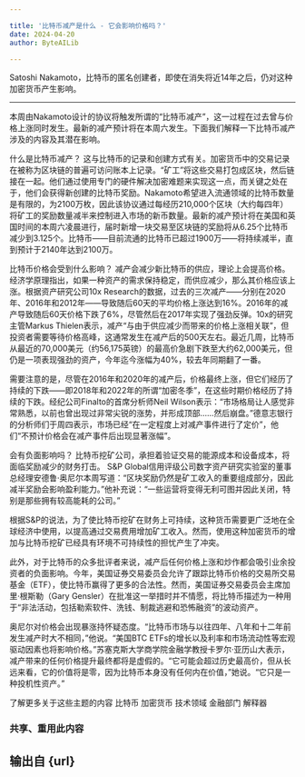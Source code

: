 ```yaml
---

title: '比特币减产是什么 - 它会影响价格吗？'
date: 2024-04-20
author: ByteAILib

---
```


Satoshi Nakamoto，比特币的匿名创建者，即使在消失将近14年之后，仍对这种加密货币产生影响。

---
本周由Nakamoto设计的协议将触发所谓的“比特币减产”，这一过程在过去曾与价格上涨同时发生。最新的减产预计将在本周六发生。下面我们解释一下比特币减产涉及的内容及其潜在影响。

什么是比特币减产？
这与比特币的记录和创建方式有关。加密货币中的交易记录在被称为区块链的普遍可访问账本上记录。“矿工”将这些交易打包成区块，然后链接在一起。他们通过使用专门的硬件解决加密难题来实现这一点，而关键之处在于，他们会获得新创建的比特币奖励。Nakamoto希望进入流通领域的比特币数量是有限的，为2100万枚，因此该协议通过每经历210,000个区块（大约每四年）将矿工的奖励数量减半来控制进入市场的新币数量。最新的减产预计将在美国和英国时间的本周六凌晨进行，届时新增一块交易至区块链的奖励将从6.25个比特币减少到3.125个。比特币——目前流通的比特币已超过1900万——将持续减半，直到预计于2140年达到2100万。

比特币价格会受到什么影响？
减产会减少新比特币的供应，理论上会提高价格。经济学原理指出，如果一种资产的需求保持稳定，而供应减少，那么其价格应该上涨。根据资产研究公司10x Research的数据，过去的三次减产——分别在2020年、2016年和2012年——导致随后60天的平均价格上涨达到16%。2016年的减产导致随后60天价格下跌了6%，尽管然后在2017年实现了强劲反弹。10x的研究主管Markus Thielen表示，减产“与由于供应减少而带来的价格上涨相关联”，但投资者需要等待价格高峰，这通常发生在减产后的500天左右。最近几周，比特币从最近的70,000美元（约56,175英镑）的最高价急剧下跌至大约62,000美元，但仍是一项表现强劲的资产，今年迄今涨幅为40%，较去年同期翻了一番。

需要注意的是，尽管在2016年和2020年的减产后，价格最终上涨，但它们经历了持续的下跌——即2018年和2022年的所谓“加密冬季”，在这些时期价格经历了持续的下跌。经纪公司Finalto的首席分析师Neil Wilson表示：“市场格局让人感觉非常熟悉，以前也曾出现过非常尖锐的涨势，并形成顶部……然后崩盘。”德意志银行的分析师们于周四表示，市场已经“在一定程度上对减产事件进行了定价”，他们“不预计价格会在减产事件后出现显著涨幅”。

会有负面影响吗？
比特币挖矿公司，承担着验证交易的能源成本和设备成本，将面临奖励减少的财务打击。 S&P Global信用评级公司数字资产研究实验室的董事总经理安德鲁·奥尼尔本周写道：“区块奖励仍然是矿工收入的重要组成部分，因此减半奖励会影响盈利能力。”他补充说：“一些运营将变得无利可图并因此关闭，特别是那些拥有较高能耗的公司。”

根据S&P的说法，为了使比特币挖矿在财务上可持续，这种货币需要更广泛地在全球经济中使用，以提高通过交易费用增加矿工收入。然而，使用这种加密货币的增加与比特币挖矿已经具有环境不可持续性的担忧产生了冲突。

此外，对于比特币的众多批评者来说，减产后任何价格上涨和炒作都会吸引业余投资者的负面影响。今年，美国证券交易委员会允许了跟踪比特币价格的交易所交易基金（ETF），使比特币赢得了更多的合法性。然而，美国证券交易委员会主席加里·根斯勒（Gary Gensler）在批准这一举措时并不情愿，将比特币描述为一种用于“非法活动，包括勒索软件、洗钱、制裁逃避和恐怖融资”的波动资产。

奥尼尔对价格会出现暴涨持怀疑态度。“比特币市场与以往四年、八年和十二年前发生减产时大不相同，”他说。“美国BTC ETFs的增长以及利率和市场流动性等宏观驱动因素也将影响价格。”苏塞克斯大学商学院金融学教授卡罗尔·亚历山大表示，减产带来的任何价格提升最终都将是虚假的。“它可能会超过历史最高价，但从长远来看，它的价值将是零，因为比特币本身没有任何内在价值，”她说。“它只是一种投机性资产。”

了解更多关于这些主题的内容
比特币
加密货币
技术领域
金融部门
解释器

### 共享、重用此内容

输出自 {url}
---
